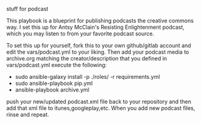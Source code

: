 stuff for podcast

This playbook is a blueprint for publishing podcasts the creative commons way.
I set this up for Antsy McClain's Resisting Enlightenment podcast, which you may listen to from your favorite podcast source.

To set this up for yourself,
fork this to your own github/gitlab account and edit the vars/podcast.yml to your liking.
Then add your podcast media to archive.org matching the creator/description that you defined in vars/podcast.yml
execute the following:

- sudo ansible-galaxy install -p ./roles/ -r requirements.yml
- sudo ansible-playbook pip.yml
- ansible-playbook archive.yml

push your new/updated podcast.xml file back to your repository and then add that xml file to itunes,googleplay,etc.
When you add new podcast files, rinse and repeat.
